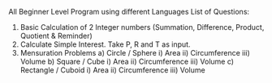 All Beginner Level Program using different Languages List of Questions:
1)	Basic Calculation of 2 Integer numbers (Summation, Difference, Product, Quotient & Reminder)
2)	Calculate Simple Interest. Take P, R and T as input.
3)	Mensuration Problems
 a)	Circle / Sphere
  i)	Area
  ii)	Circumference
  iii)	Volume
 b)	Square / Cube
  i)	Area
  ii)	Circumference
  iii)	Volume
 c)	Rectangle / Cuboid
  i)	Area
  ii)	Circumference
  iii)	Volume

